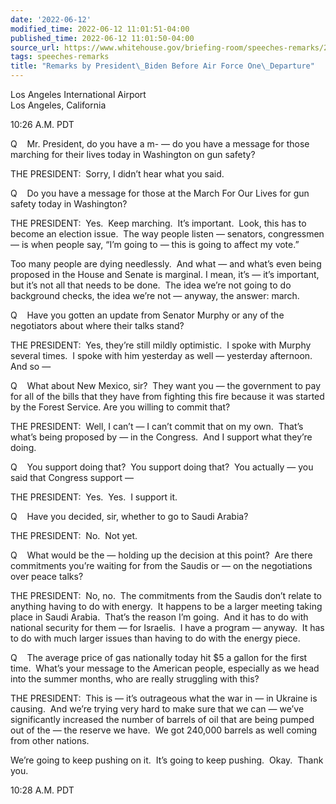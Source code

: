 ```yaml
---
date: '2022-06-12'
modified_time: 2022-06-12 11:01:51-04:00
published_time: 2022-06-12 11:01:50-04:00
source_url: https://www.whitehouse.gov/briefing-room/speeches-remarks/2022/06/12/remarks-by-president-biden-before-air-force-one-departure-18/
tags: speeches-remarks
title: "Remarks by President\_Biden Before Air Force One\_Departure"
---
```

 
Los Angeles International Airport  
Los Angeles, California

10:26 A.M. PDT

Q    Mr. President, do you have a m- — do you have a message for those
marching for their lives today in Washington on gun safety?

THE PRESIDENT:  Sorry, I didn’t hear what you said.

Q    Do you have a message for those at the March For Our Lives for gun
safety today in Washington?

THE PRESIDENT:  Yes.  Keep marching.  It’s important.  Look, this has to
become an election issue.  The way people listen — senators, congressmen
— is when people say, “I’m going to — this is going to affect my vote.” 

Too many people are dying needlessly.  And what — and what’s even being
proposed in the House and Senate is marginal. I mean, it’s — it’s
important, but it’s not all that needs to be done.  The idea we’re not
going to do background checks, the idea we’re not — anyway, the answer:
march.

Q    Have you gotten an update from Senator Murphy or any of the
negotiators about where their talks stand?

THE PRESIDENT:  Yes, they’re still mildly optimistic.  I spoke with
Murphy several times.  I spoke with him yesterday as well — yesterday
afternoon.  And so —

Q    What about New Mexico, sir?  They want you — the government to pay
for all of the bills that they have from fighting this fire because it
was started by the Forest Service. Are you willing to commit that?

THE PRESIDENT:  Well, I can’t — I can’t commit that on my own.  That’s
what’s being proposed by — in the Congress.  And I support what they’re
doing.

Q    You support doing that?  You support doing that?  You actually —
you said that Congress support —

THE PRESIDENT:  Yes.  Yes.  I support it.

Q    Have you decided, sir, whether to go to Saudi Arabia?

THE PRESIDENT:  No.  Not yet. 

Q    What would be the — holding up the decision at this point?  Are
there commitments you’re waiting for from the Saudis or — on the
negotiations over peace talks?

THE PRESIDENT:  No, no.  The commitments from the Saudis don’t relate to
anything having to do with energy.  It happens to be a larger meeting
taking place in Saudi Arabia.  That’s the reason I’m going.  And it has
to do with national security for them — for Israelis.  I have a program
— anyway.  It has to do with much larger issues than having to do with
the energy piece.

Q    The average price of gas nationally today hit $5 a gallon for the
first time.  What’s your message to the American people, especially as
we head into the summer months, who are really struggling with this?

THE PRESIDENT:  This is — it’s outrageous what the war in — in Ukraine
is causing.  And we’re trying very hard to make sure that we can — we’ve
significantly increased the number of barrels of oil that are being
pumped out of the — the reserve we have.  We got 240,000 barrels as well
coming from other nations. 

We’re going to keep pushing on it.  It’s going to keep pushing.  Okay. 
Thank you.

10:28 A.M. PDT
